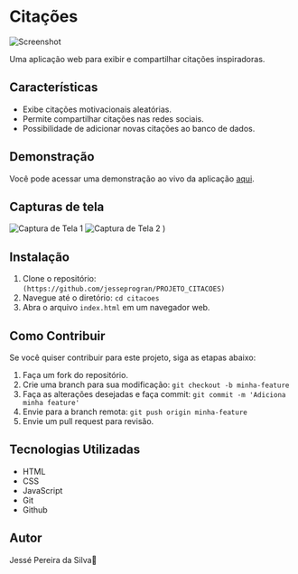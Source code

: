 # Citações

![Screenshot](https://github.com/jesseprogran/PROJETO_CITACOES/assets/113396724/92110dd7-894f-4692-96e1-04c0eed338d9!)

Uma aplicação web para exibir e compartilhar citações inspiradoras.

## Características

- Exibe citações motivacionais aleatórias.
- Permite compartilhar citações nas redes sociais.
- Possibilidade de adicionar novas citações ao banco de dados.

## Demonstração

Você pode acessar uma demonstração ao vivo da aplicação [aqui](https://jesseprogran.github.io/PROJETO_CITACOES/).

## Capturas de tela

![Captura de Tela 1](https://github.com/jesseprogran/PROJETO_CITACOES/assets/113396724/17ec2042-c78f-4caf-9fe1-b04eded296fd)
![Captura de Tela 2](https://github.com/jesseprogran/PROJETO_CITACOES/assets/113396724/e59af946-cf56-4cfc-affd-eee93b787d1d)
)

## Instalação

1. Clone o repositório: `(https://github.com/jesseprogran/PROJETO_CITACOES)`
2. Navegue até o diretório: `cd citacoes`
3. Abra o arquivo `index.html` em um navegador web.

## Como Contribuir

Se você quiser contribuir para este projeto, siga as etapas abaixo:

1. Faça um fork do repositório.
2. Crie uma branch para sua modificação: `git checkout -b minha-feature`
3. Faça as alterações desejadas e faça commit: `git commit -m 'Adiciona minha feature'`
4. Envie para a branch remota: `git push origin minha-feature`
5. Envie um pull request para revisão.

## Tecnologias Utilizadas

- HTML
- CSS
- JavaScript
- Git
- Github

## Autor

Jessé Pereira da Silva💛


